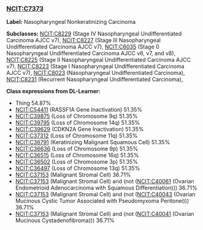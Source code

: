 
### [NCIT:C7373](http://purl.obolibrary.org/obo/NCIT_C7373)
**Label:** Nasopharyngeal Nonkeratinizing Carcinoma

**Subclasses:** [NCIT:C8229](http://purl.obolibrary.org/obo/NCIT_C8229) (Stage IV Nasopharyngeal Undifferentiated Carcinoma AJCC v7), [NCIT:C8227](http://purl.obolibrary.org/obo/NCIT_C8227) (Stage III Nasopharyngeal Undifferentiated Carcinoma AJCC v7), [NCIT:C6035](http://purl.obolibrary.org/obo/NCIT_C6035) (Stage 0 Nasopharyngeal Undifferentiated Carcinoma AJCC v6, v7, and v8), [NCIT:C8225](http://purl.obolibrary.org/obo/NCIT_C8225) (Stage II Nasopharyngeal Undifferentiated Carcinoma AJCC v7), [NCIT:C8223](http://purl.obolibrary.org/obo/NCIT_C8223) (Stage I Nasopharyngeal Undifferentiated Carcinoma AJCC v7), [NCIT:C8023](http://purl.obolibrary.org/obo/NCIT_C8023) (Nasopharyngeal Undifferentiated Carcinoma), [NCIT:C8231](http://purl.obolibrary.org/obo/NCIT_C8231) (Recurrent Nasopharyngeal Undifferentiated Carcinoma), 

**Class expressions from DL-Learner:**

- Thing 54.87%
- [NCIT:C54411](http://purl.obolibrary.org/obo/NCIT_C54411) (RASSF1A Gene Inactivation) 51.35%
- [NCIT:C39875](http://purl.obolibrary.org/obo/NCIT_C39875) (Loss of Chromosome 9q) 51.35%
- [NCIT:C39795](http://purl.obolibrary.org/obo/NCIT_C39795) (Loss of Chromosome 14q) 51.35%
- [NCIT:C39629](http://purl.obolibrary.org/obo/NCIT_C39629) (CDKN2A Gene Inactivation) 51.35%
- [NCIT:C37312](http://purl.obolibrary.org/obo/NCIT_C37312) (Loss of Chromosome 11q) 51.35%
- [NCIT:C36791](http://purl.obolibrary.org/obo/NCIT_C36791) (Keratinizing Malignant Squamous Cell) 51.35%
- [NCIT:C36636](http://purl.obolibrary.org/obo/NCIT_C36636) (Loss of Chromosome 9p) 51.35%
- [NCIT:C36515](http://purl.obolibrary.org/obo/NCIT_C36515) (Loss of Chromosome 16q) 51.35%
- [NCIT:C36502](http://purl.obolibrary.org/obo/NCIT_C36502) (Loss of Chromosome 3p) 51.35%
- [NCIT:C36497](http://purl.obolibrary.org/obo/NCIT_C36497) (Loss of Chromosome 13q) 51.35%
- [NCIT:C37153](http://purl.obolibrary.org/obo/NCIT_C37153) (Malignant Stromal Cell) 36.71%
- [NCIT:C37153](http://purl.obolibrary.org/obo/NCIT_C37153) (Malignant Stromal Cell) and (not ([NCIT:C40061](http://purl.obolibrary.org/obo/NCIT_C40061) (Ovarian Endometrioid Adenocarcinoma with Squamous Differentiation))) 36.71%
- [NCIT:C37153](http://purl.obolibrary.org/obo/NCIT_C37153) (Malignant Stromal Cell) and (not ([NCIT:C40043](http://purl.obolibrary.org/obo/NCIT_C40043) (Ovarian Mucinous Cystic Tumor Associated with Pseudomyxoma Peritonei))) 36.71%
- [NCIT:C37153](http://purl.obolibrary.org/obo/NCIT_C37153) (Malignant Stromal Cell) and (not ([NCIT:C40041](http://purl.obolibrary.org/obo/NCIT_C40041) (Ovarian Mucinous Cystadenofibroma))) 36.71%


